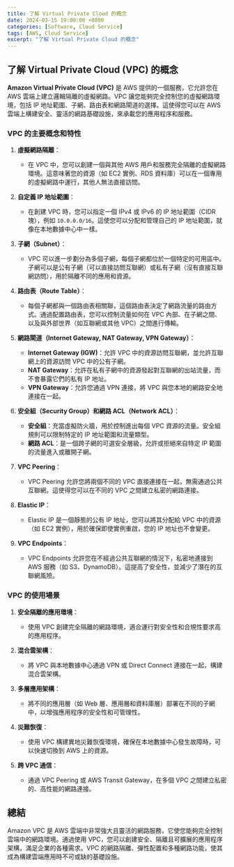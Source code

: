 ```yaml
---
title: 了解 Virtual Private Cloud 的概念
date: 2024-03-15 19:00:00 +0800
categories: [Software, Cloud Service]
tags: [AWS, Cloud Service] 
excerpt: "了解 Virtual Private Cloud 的概念"
---
```


## 了解 Virtual Private Cloud (VPC) 的概念

**Amazon Virtual Private Cloud (VPC)** 是 AWS 提供的一個服務，它允許您在 AWS 雲端上建立邏輯隔離的虛擬網路。VPC 讓您能夠完全控制您的虛擬網路環境，包括 IP 地址範圍、子網、路由表和網路閘道的選擇。這使得您可以在 AWS 雲端上構建安全、靈活的網路基礎設施，來承載您的應用程序和服務。

### **VPC 的主要概念和特性**

1. **虛擬網路隔離**：
   - 在 VPC 中，您可以創建一個與其他 AWS 用戶和服務完全隔離的虛擬網路環境。這意味著您的資源（如 EC2 實例、RDS 資料庫）可以在一個專用的虛擬網路中運行，其他人無法直接訪問。

2. **自定義 IP 地址範圍**：
   - 在創建 VPC 時，您可以指定一個 IPv4 或 IPv6 的 IP 地址範圍（CIDR 塊），例如 `10.0.0.0/16`。這使您可以分配和管理自己的 IP 地址範圍，就像在本地數據中心中一樣。

3. **子網（Subnet）**：
   - VPC 可以進一步劃分為多個子網，每個子網都位於一個特定的可用區中。子網可以是公有子網（可以直接訪問互聯網）或私有子網（沒有直接互聯網訪問），用於隔離不同的應用和資源。

4. **路由表（Route Table）**：
   - 每個子網都與一個路由表相關聯，這個路由表決定了網路流量的路由方式。通過配置路由表，您可以控制流量如何在 VPC 內部、在子網之間、以及與外部世界（如互聯網或其他 VPC）之間進行傳輸。

5. **網路閘道（Internet Gateway, NAT Gateway, VPN Gateway）**：
   - **Internet Gateway (IGW)**：允許 VPC 中的資源訪問互聯網，並允許互聯網上的資源訪問 VPC 中的公有子網。
   - **NAT Gateway**：允許在私有子網中的資源發起對互聯網的出站流量，而不會暴露它們的私有 IP 地址。
   - **VPN Gateway**：允許您通過 VPN 連接，將 VPC 與您本地的網路安全地連接在一起。

6. **安全組（Security Group）和網路 ACL（Network ACL）**：
   - **安全組**：充當虛擬防火牆，用於控制進出每個 VPC 資源的流量。安全組規則可以限制特定的 IP 地址範圍和流量類型。
   - **網路 ACL**：是一個跨子網的可選安全層級，允許或拒絕來自特定 IP 範圍的流量進入或離開子網。

7. **VPC Peering**：
   - VPC Peering 允許您將兩個不同的 VPC 直接連接在一起，無需通過公共互聯網。這使得您可以在不同的 VPC 之間建立私密的網路連接。

8. **Elastic IP**：
   - Elastic IP 是一個靜態的公有 IP 地址，您可以將其分配給 VPC 中的資源（如 EC2 實例），用於確保即使實例重啟，您的 IP 地址也不會變更。

9. **VPC Endpoints**：
   - VPC Endpoints 允許您在不經過公共互聯網的情況下，私密地連接到 AWS 服務（如 S3、DynamoDB）。這提高了安全性，並減少了潛在的互聯網風險。

### **VPC 的使用場景**

1. **安全隔離的應用環境**：
   - 使用 VPC 創建完全隔離的網路環境，適合運行對安全性和合規性要求高的應用程序。

2. **混合雲架構**：
   - 將 VPC 與本地數據中心通過 VPN 或 Direct Connect 連接在一起，構建混合雲架構。

3. **多層應用架構**：
   - 將不同的應用層（如 Web 層、應用層和資料庫層）部署在不同的子網中，以增強應用程序的安全性和可管理性。

4. **災難恢復**：
   - 使用 VPC 構建異地災難恢復環境，確保在本地數據中心發生故障時，可以快速切換到 AWS 上的資源。

5. **跨 VPC 通信**：
   - 通過 VPC Peering 或 AWS Transit Gateway，在多個 VPC 之間建立私密的、高性能的網路連接。

## 總結

Amazon VPC 是 AWS 雲端中非常強大且靈活的網路服務，它使您能夠完全控制雲端中的網路環境。通過使用 VPC，您可以創建安全、隔離且可擴展的應用程序架構，滿足企業的各種需求。VPC 的網路隔離、彈性配置和多種網路功能，使其成為構建雲端應用時不可或缺的基礎設施。

